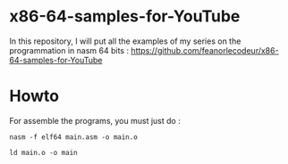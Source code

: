 # x86-64-samples-for-YouTube
In this repository, I will put all the examples of my series on the programmation in nasm 64 bits : 
https://github.com/feanorlecodeur/x86-64-samples-for-YouTube

# Howto

For assemble the programs, you must just do : 

```nasm -f elf64 main.asm -o main.o```

```ld main.o -o main```
